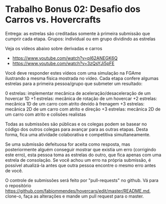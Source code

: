 Trabalho Bonus 02: Desafio dos Carros vs. Hovercrafts
=====================================================

Entrega: as estrelas são creditadas somente à primeira submissão que cumprir cada etapa.
Grupos: individual ou em grupo dividindo as estrelas

Veja os vídeos abaixo sobre derivadas e carros

* https://www.youtube.com/watch?v=pI62ANEGK6Q
* https://www.youtube.com/watch?v=3zQsYJi5pFE

Você deve responder estes vídeos com uma simulação na FGAme ilustrando a mesma 
física mostrada no vídeo. Cada etapa confere algumas estrelas para a primeira pessoa/grupo
que submeter um resultado:

0 estrelas: implementar mecânica de aceleração/desaceleração de um hovercar 1D
+1 estrelas: mecânica de rotação de um hovercar
+2 estrelas: mecânica 1D de um carro com atrito devido à frenagem
+3 estrelas: mecânica 2D de um carro com atrito e direção
+3 estrelas: mecânica 2D de um carro com atrito e colisões realistas

Todas as submissões são públicas e os colegas podem se basear no código dos outros
colegas para avançar para as outras etapas. Desta forma, fica uma atividade 
colaborativa e competitiva simultaneamente. 

Se uma submissão defeituosa for aceita como resposta, mas posteriormente alguém
conseguir mostrar que existia um erro (corrigindo este erro), esta pessoa toma
as estrelas do outro, que fica apenas com uma estrela de consolação. Se você 
achou um erro na própria submissão, é possível atualizá-la antes que outra pessoa
encontre o mesmo erro antes de você. 

O controle de submissões será feito por "pull-requests" no github. Vá para o
repositório https://github.com/fabiommendes/hovercars/edit/master/README.md, clone-o,
faça as alterações e mande um pull request para o master. 
